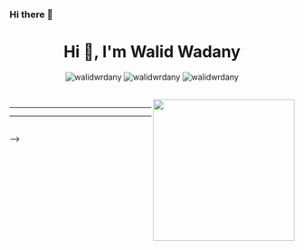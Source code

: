 ### Hi there 👋

<!--
**walidwrdany/walidwrdany** is a ✨ _special_ ✨ repository because its `README.md` (this file) appears on your GitHub profile.

Here are some ideas to get you started:

- 🔭 I’m currently working on ...
- 🌱 I’m currently learning ...
- 👯 I’m looking to collaborate on ...
- 🤔 I’m looking for help with ...
- 💬 Ask me about ...
- 📫 How to reach me: ...
- 😄 Pronouns: ...
- ⚡ Fun fact: ...
-->

<!-- https://github.com/sabreen-h -->
<!-- https://github.com/ManarShahin48 -->

<h1 align="center">Hi 👋, I'm Walid Wadany</h1>
<!-- <h3 align="center">Interested in Web Development and Data Analysis</h3> -->

<p align="center"> <img src="https://komarev.com/ghpvc/?username=walidwrdany&label=Profile%20views&color=0e75b6&style=flat" alt="walidwrdany" />
		   <img src="https://badges.pufler.dev/repos/walidwrdany" alt="walidwrdany" />
		   <img src="https://img.shields.io/github/followers/walidwrdany?label=Followers" alt="walidwrdany" />
</p>
<br>
<img align="right" src="https://user-images.githubusercontent.com/63050133/156676671-d5b2e362-97d4-4404-9447-dd71ddfea82f.gif" width = 250px/>

<!-- - :school: I am a `Senior` at Faculty of Computers & Information at Suez University
- 🔭 I’m currently working on [Najme Flutter Application](https://github.com/AbdoMosa99/Najme-Flutter-Mobile-App/)
- 🌱 I’m currently learning `Flutter` and `FWD Data Analysis`
- 📫 How to reach me **walidwrdany@gmail.com**
- :thinking: I’m currently open for: `An Intern` or a new `job opportunity`, this is [MY RESUME](https://drive.google.com/file/d/17ITrBTOFRONhpnxFAa60745vQvIBwarP/view?usp=sharing).
- :nerd_face: Always `learning new things`
- 🐼 Doing my best 

<br> -->
<!-- 
## 📩 Connect with me
<p align="center">
    <a href="mailto:walidwrdany@gmail.com" title="Gmail"><img src="https://img.shields.io/badge/gmail-%23F05033.svg?style=for-the-badge&logo=gmail&logoColor=white"/></a>  
<a href="https://www.facebook.com/walidwrdany" title="Facebook"><img src="https://img.shields.io/badge/Facebook-%231877F2.svg?style=for-the-badge&logo=Facebook&logoColor=white"/></a>
    <a href="https://www.linkedin.com/in/walidwrdany/" title="LinkedIn"><img src="https://img.shields.io/badge/linkedin-%230077B5.svg?style=for-the-badge&logo=linkedin&logoColor=white"/></a>  
</p> -->
<!-- 
## 🛠 Languages and Tools
<br>
<p align="center">
<a href="https://git-scm.com/" title="Git"><img src="https://img.shields.io/badge/git-%23F05033.svg?style=for-the-badge&logo=git&logoColor=white" alt="Git"></a>
<a href="https://github.com/" title="GitHub"><img src="https://img.shields.io/badge/github-%23121011.svg?style=for-the-badge&logo=github&logoColor=white" alt="GitHub"></a>
<a href="https://www.python.org/" title="Python"><img src="https://img.shields.io/badge/python-3670A0?style=for-the-badge&logo=python&logoColor=ffdd54" alt="Python"></a>
<a href="https://docs.microsoft.com/en-us/dotnet/csharp/" title="CSharp"><img src="https://img.shields.io/badge/c%23-%23239120.svg?style=for-the-badge&logo=c-sharp&logoColor=white" alt="CSharp"></a>
<a href="https://code.visualstudio.com/" title="Visual Studio Code"><img src="https://img.shields.io/badge/Visual%20Studio%20Code-0078d7.svg?style=for-the-badge&logo=visual-studio-code&logoColor=white" alt="Visual Studio Code"></a>
<a href="https://www.w3.org/TR/html5/" title="HTML5"><img src="https://img.shields.io/badge/html5-%23E34F26.svg?style=for-the-badge&logo=html5&logoColor=white" alt="HTML5"></a>
<a href="https://flutter.dev" title="Flutter"><img src="https://img.shields.io/badge/flutter-%231572B6.svg?style=for-the-badge&logo=flutter&logoColor=white" alt="Flutter"></a>
	<a href="https://www.w3.org/Style/CSS/" title="CSS3"><img src="https://img.shields.io/badge/css3-%23157122B6.svg?style=for-the-badge&logo=css3&logoColor=white" alt="CSS3"></a>
<a href="https://dart.dev" title="Dart"><img src="https://img.shields.io/badge/dart-%231572B6.svg?style=for-the-badge&logo=dart&logoColor=white" alt="Dart"></a>
</p> -->
<!-- 
## 📊 Github Stats

<p align="center">
<img src="https://github-readme-streak-stats.herokuapp.com?user=walidwrdany&theme=tokyonight_duo" alt="walidwrdany" />

</p>
  <br/>
  <p align="center">
    <a href="https://github.com/anuraghazra/github-readme-stats">
	    <img alt="walidwrdany's Github Stats" src="https://github-readme-stats.vercel.app/api?username=walidwrdany&show_icons=true&count_private=true&locale=en&theme=tokyonight&layout=compact" height="230px"/></a>
	  <img src="https://github-readme-stats.vercel.app/api/top-langs?username=walidwrdany&langs_count=10&show_icons=true&locale=en&theme=tokyonight" alt="walidwrdany" height="230px"/>
<br/>

  <!-- <b>Note:</b> Top languages is only a metric of the languages my public code consists of and doesn't reflect experience or skill level.
  </p> -->
  
----
<!-- <summary><b>⚡ Git profile Trophies</b></summary>

<p align="center"> <a href="https://github.com/ryo-ma/github-profile-trophy"><img src="https://github-profile-trophy.vercel.app/?username=walidwrdany&layout=compact&theme=algolia" alt="Manar Shahin" /></a> </p> -->

----

  <!-- <summary><b>⚡ Recent GitHub Activity</b></summary>
  <br/>
   <a href="https://github.com/walidwrdany"><img alt="Manar Shahin's Activity Graph" src="https://activity-graph.herokuapp.com/graph?username=walidwrdany&custom_title=Manar%20Shahin%27s%20Contribution%20Graph&theme=react-dark" /></a>
  <br/> -->


<br/> -->
